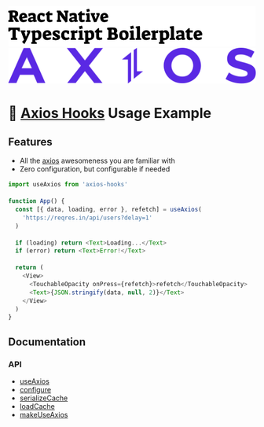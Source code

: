 <img alt="React Native Typescript Boilerplate" src="../assets/logo.png" width="1050"/>
<img alt="React Native Typescript Boilerplate" src="../assets/axios.png" />

# 🍾 [Axios Hooks](https://github.com/simoneb/axios-hooks) Usage Example

## Features

- All the [axios](https://github.com/axios/axios) awesomeness you are familiar with
- Zero configuration, but configurable if needed

```js
import useAxios from 'axios-hooks'

function App() {
  const [{ data, loading, error }, refetch] = useAxios(
    'https://reqres.in/api/users?delay=1'
  )

  if (loading) return <Text>Loading...</Text>
  if (error) return <Text>Error!</Text>

  return (
    <View>
      <TouchableOpacity onPress={refetch}>refetch</TouchableOpacity>
      <Text>{JSON.stringify(data, null, 2)}</Text>
    </View>
  )
}
```

## Documentation

### API

- [useAxios](#useaxiosurlconfig-options)
- [configure](#configure-cache-axios-defaultoptions-)
- [serializeCache](#serializeCache)
- [loadCache](#loadcachecache)
- [makeUseAxios](#makeuseaxios-cache-axios-defaultoptions-)
